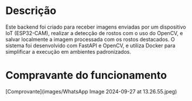 # Descrição 
Este backend foi criado para receber imagens enviadas por um dispositivo IoT (ESP32-CAM), realizar a detecção de rostos com o uso do OpenCV, e salvar localmente a imagem processada com os rostos destacados. O sistema foi desenvolvido com FastAPI e OpenCV, e utiliza Docker para simplificar a execução em ambientes padronizados.


# Compravante do funcionamento
[Comprovante](images/WhatsApp Image 2024-09-27 at 13.26.55.jpeg)
